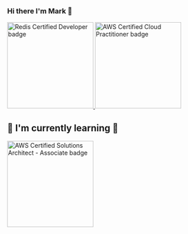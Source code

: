 ### Hi there I'm Mark 👋

<p align="left">
  <a href="https://www.credential.net/9c18d864-cede-43b7-9469-a42dbbc8da09">
    <img src="https://api.accredible.com/v1/frontend/credential_website_embed_image/badge/58641228"
    alt="Redis Certified Developer badge"
    width="200">
  </a>
  <a href="https://www.credly.com/badges/7cf98e24-80c9-4d71-a78a-ee49d16edca1/public_url">
    <img src="https://images.credly.com/images/00634f82-b07f-4bbd-a6bb-53de397fc3a6/image.png"
    alt="AWS Certified Cloud Practitioner badge"
    width="200">
  </a>
</p>

<!--
**return-main/return-main** is a ✨ _special_ ✨ repository because its `README.md` (this file) appears on your GitHub profile.

Here are some ideas to get you started:

- 🔭 I’m currently working on ...
- 🌱 I’m currently learning ...
- 👯 I’m looking to collaborate on ...
- 🤔 I’m looking for help with ...
- 💬 Ask me about ...
- 📫 How to reach me: ...
- 😄 Pronouns: ...
- ⚡ Fun fact: ...
-->

## 🌱 I'm currently learning 🌱
<p align="left">
  <a href="https://aws.amazon.com/certification/certified-solutions-architect-associate/">
    <img src="https://d1.awsstatic.com/training-and-certification/certification-badges/AWS-Certified-Solutions-Architect-Associate_badge.3419559c682629072f1eb968d59dea0741772c0f.png"
    alt="AWS Certified Solutions Architect - Associate badge"
    width="200">
  </a>
</p>
